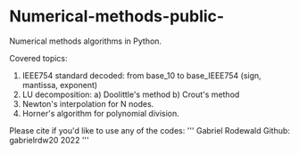 # Numerical-methods-public-
Numerical methods algorithms in Python.

Covered topics:

1. IEEE754 standard decoded: from base_10 to base_IEEE754 (sign, mantissa, exponent)
2. LU decomposition:
  a) Doolittle's method
  b) Crout's method
3. Newton's interpolation for N nodes.
4. Horner's algorithm for polynomial division.



Please cite if you'd like to use any of the codes:
'''
Gabriel Rodewald
Github: gabrielrdw20
2022
'''
